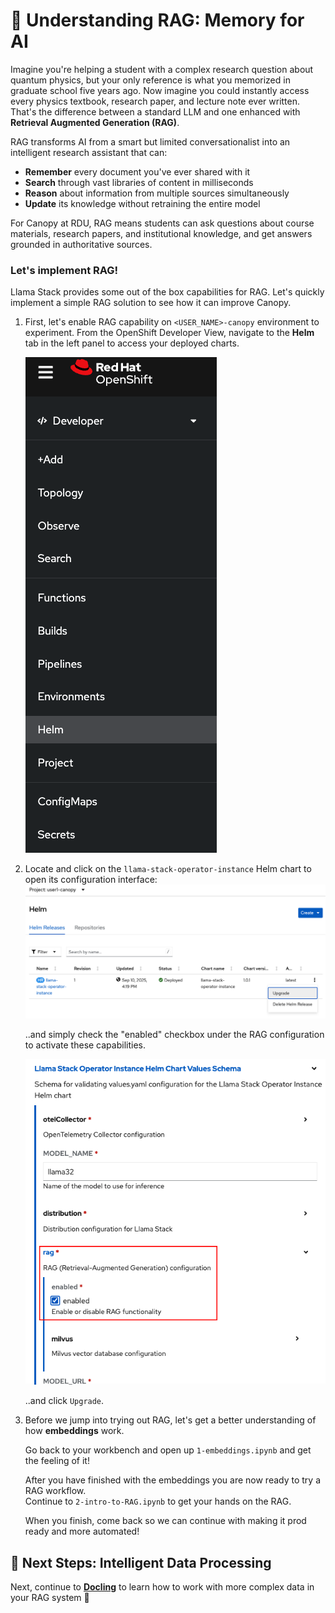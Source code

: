 # 🧠 Understanding RAG: Memory for AI

Imagine you're helping a student with a complex research question about quantum physics, but your only reference is what you memorized in graduate school five years ago. Now imagine you could instantly access every physics textbook, research paper, and lecture note ever written. That's the difference between a standard LLM and one enhanced with **Retrieval Augmented Generation (RAG)**.

RAG transforms AI from a smart but limited conversationalist into an intelligent research assistant that can:

* **Remember** every document you've ever shared with it
* **Search** through vast libraries of content in milliseconds  
* **Reason** about information from multiple sources simultaneously
* **Update** its knowledge without retraining the entire model

For Canopy at RDU, RAG means students can ask questions about course materials, research papers, and institutional knowledge, and get answers grounded in authoritative sources.

### Let's implement RAG!

Llama Stack provides some out of the box capabilities for RAG. Let's quickly implement a simple RAG solution to see how it can improve Canopy. 

1. First, let's enable RAG capability on `<USER_NAME>-canopy` environment to experiment.
    From the OpenShift Developer View, navigate to the **Helm** tab in the left panel to access your deployed charts.

    ![LLS RAG Architecture Diagram](images/rag16.png ':size=20%')

2. Locate and click on the `llama-stack-operator-instance` Helm chart to open its configuration interface:
    ![LLS RAG Architecture Diagram](images/rag14.png ':size=90%')

    ..and simply check the "enabled" checkbox under the RAG configuration to activate these capabilities.

    ![LLS RAG Architecture Diagram](images/rag15.png ':size=40%')

    ..and click `Upgrade`.

3. Before we jump into trying out RAG, let's get a better understanding of how **embeddings** work.  

    Go back to your workbench and open up `1-embeddings.ipynb` and get the feeling of it! 

    After you have finished with the embeddings you are now ready to try a RAG workflow.  
    Continue to `2-intro-to-RAG.ipynb` to get your hands on the RAG.

    When you finish, come back so we can continue with making it prod ready and more automated!


## 🎯 Next Steps: Intelligent Data Processing

Next, continue to **[Docling](./2-docling.md)** to learn how to work with more complex data in your RAG system 🙌